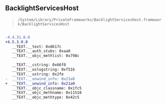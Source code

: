 ## BacklightServicesHost

> `/System/Library/PrivateFrameworks/BacklightServicesHost.framework/BacklightServicesHost`

```diff

-4.4.31.0.0
+4.5.3.0.0
   __TEXT.__text: 0x8617c
   __TEXT.__auth_stubs: 0xaa0
   __TEXT.__objc_methlist: 0x798c

   __TEXT.__cstring: 0x66f0
   __TEXT.__oslogstring: 0xf51b
   __TEXT.__ustring: 0x2fe
-  __TEXT.__unwind_info: 0x21a8
+  __TEXT.__unwind_info: 0x21a0
   __TEXT.__objc_classname: 0x1fc5
   __TEXT.__objc_methname: 0x11518
   __TEXT.__objc_methtype: 0x42c5

```
